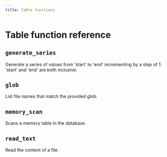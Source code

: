 ```yaml
---
title: Table functions
---
```


# Table function reference

<!-- DOCSGEN_START table_functions -->

## `generate_series`

Generate a series of values from 'start' to 'end' incrementing by a step of 1. 'start' and 'end' are both inclusive.

## `glob`

List file names that match the provided glob.

## `memory_scan`

Scans a memory table in the database.

## `read_text`

Read the content of a file.


<!-- DOCSGEN_END -->

